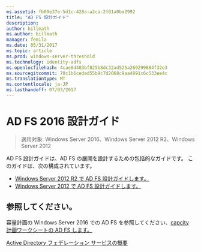 ```yaml
---
ms.assetid: fb09e37e-5d1c-428a-a2ca-2f01a0ba2992
title: "AD FS 設計ガイド"
description: 
author: billmath
ms.author: billmath
manager: femila
ms.date: 05/31/2017
ms.topic: article
ms.prod: windows-server-threshold
ms.technology: identity-adfs
ms.openlocfilehash: 4cae8d403bf825b8dc32ad525a269299884f32e3
ms.sourcegitcommit: 70c1b6cedad55b9c7d2068c9aa4891c6c533ee4c
ms.translationtype: MT
ms.contentlocale: ja-JP
ms.lasthandoff: 07/03/2017
---
```

# <a name="ad-fs-2016-design-guide"></a>AD FS 2016 設計ガイド

>適用対象: Windows Server 2016、Windows Server 2012 R2、Windows Server 2012

AD FS 設計ガイドは、AD FS の展開を設計するための包括的なガイドです。  このガイドは、次の構成されています。

-   [Windows Server 2012 R2 で AD FS 設計ガイドします。](AD-FS-Design-Guide-in-Windows-Server-2012-R2.md)
-   [Windows Server 2012 で AD FS 設計ガイドします。](AD-FS-Design-Guide-in-Windows-Server-2012.md)
  

  
## <a name="see-also"></a>参照してください。  
容量計画の Windows Server 2016 での AD FS を参照してください、[capcity 計画ワークシートの AD FS します。](http://adfsdocs.blob.core.windows.net/adfs/ADFSCapacity2016.xlsx)  
  
[Active Directory フェデレーション サービスの概要](../../Active-Directory-Federation-Services.md)

